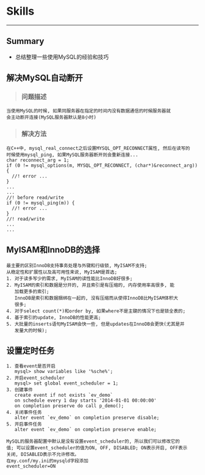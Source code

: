 # **Skills**
***


## **Summary**
 * 总结整理一些使用MySQL的经验和技巧




## **解决MySQL自动断开**
> ### **问题描述**
    当使用MySQL的时候, 如果同服务器在指定的时间内没有数据通信的时候服务器就
    会主动断开连接(MySQL服务器默认是8小时)
> ### **解决方法**
    在C++中, mysql_real_connect之后设置MYSQL_OPT_RECONNECT属性, 然后在读写的
    时候使用mysql_ping, 如果MySQL服务器断开则会重新连接...
    char reconnect_arg = 1;
    if (0 != mysql_options(m, MYSQL_OPT_RECONNECT, (char*)&reconnect_arg)) {
      //! error ...
    }
    ...
    ...
    //! before read/write
    if (0 != mysql_ping(m)) {
      //! error ...
    }
    //! read/write
    ...
    ...
 


## **MyISAM和InnoDB的选择**
    最主要的区别InnoDB支持事务处理与外键和行级锁, MyISAM不支持;
    从稳定性和扩展性以及高可用性来说, MyISAM是首选;
    1. 对于读多写少的需求, MyISAM的读性能比InnoDB好很多;
    2. MyISAM的索引和数据是分开的, 并且索引是有压缩的, 内存使用率高很多, 能
       加载更多的索引;
       InnoDB是索引和数据捆绑在一起的, 没有压缩而从使得InnoDB比MyISAM体积大
       很多;
    4. 对于select count(*)和order by, 如果where不是主键的情况下也是锁全表的;
    4. 基于索引的update, InnoDB的性能更高;
    5. 大批量的inserts语句MyISAM会快一些, 但是updates在InnoDB会更快(尤其是并
       发量大的时候);



## **设置定时任务**
    1. 查看event是否开启
       mysql> show variables like '%sche%';
    2. 开启event_scheduler
       mysql> set global event_scheduler = 1;
    3. 创建事件
       create event if not exists `ev_demo` 
       on schedule every 1 day starts '2014-01-01 00:00:00' 
       on completion preserve do call p_demo();
    4. 关闭事件任务
       alter event `ev_demo` on completion preserve disable;
    5. 开启事件任务
       alter event `ev_demo` on completion preserve enable;
    
    MySQL的服务器配置中默认是没有设置event_scheduler的, 所以我们可以修改它的
    值; 可以设置event_scheduler的值为ON, OFF, DISABLED; ON表示开启, OFF表示
    关闭, DISABLED表示不允许修改。
    在my.conf/my.ini的mysqld字段添加
    event_scheduler=ON
